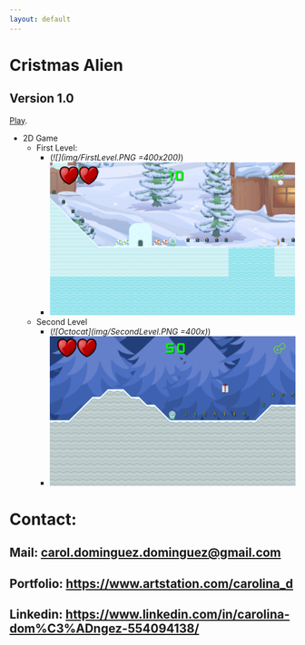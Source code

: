 ```yaml
---
layout: default
---
```


# Cristmas Alien
## Version 1.0 

[Play](https://carol2d.github.io/ChristmasAlienWeb/).

- 2D Game
  - First Level:
    - (*![](img/FirstLevel.PNG =400x200)*)
    - <img src="img/FirstLevel.PNG" width=500>
  - Second Level
    - (*![Octocat](img/SecondLevel.PNG =400x)*)
    - <img src="img/SecondLevel.PNG" width=500>

# Contact:
## Mail: carol.dominguez.dominguez@gmail.com
## Portfolio: https://www.artstation.com/carolina_d
## Linkedin: https://www.linkedin.com/in/carolina-dom%C3%ADngez-554094138/
